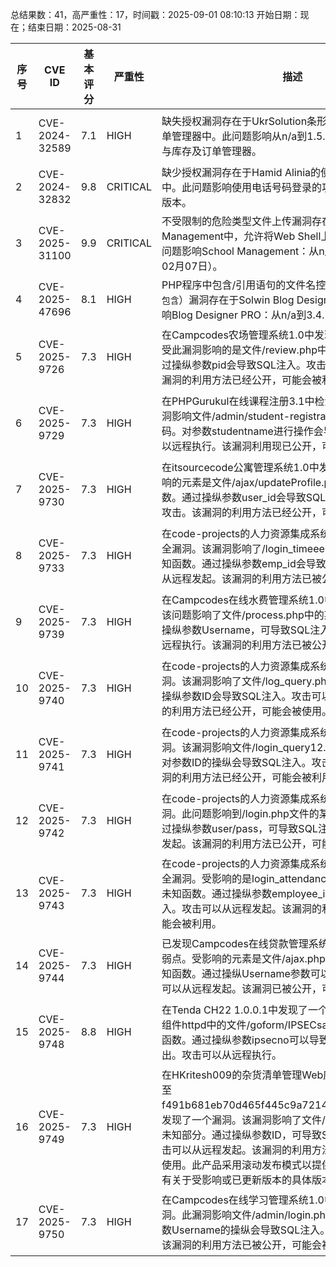总结果数：41，高严重性：17，时间戳：2025-09-01 08:10:13
开始日期：现在；结束日期：2025-08-31

| 序号 | CVE ID | 基本评分 | 严重性 | 描述 | 参考资料 |
|-----|--------|------------|----------|-------------|------------|
| 1 | CVE-2024-32589 | 7.1  | HIGH | 缺失授权漏洞存在于UkrSolution条形码扫描器与库存及订单管理器中。此问题影响从n/a到1.5.3版本的条形码扫描器与库存及订单管理器。 | [1]https://patchstack.com/database/wordpress/plugin/barcode-scanner-lite-pos-to-manage-products-inventory-and-orders/vulnerability/wordpress-barcode-scanner-and-inventory-manager-plugin-1-5-3-broken-access-control-to-xss-vulnerability?_s_id=cve |
| 2 | CVE-2024-32832 | 9.8  | CRITICAL | 缺少授权漏洞存在于Hamid Alinia的使用电话号码登录功能中。此问题影响使用电话号码登录的功能：从n/a到1.6.93版本。 | [1]https://patchstack.com/database/wordpress/plugin/login-with-phone-number/vulnerability/wordpress-login-with-phone-number-plugin-1-6-93-broken-access-control-vulnerability?_s_id=cve |
| 3 | CVE-2025-31100 | 9.9  | CRITICAL | 不受限制的危险类型文件上传漏洞存在于Mojoomla School Management中，允许将Web Shell上传到Web服务器。此问题影响School Management：从n/a到1.93.1（2025年02月07日）。 | [1]https://patchstack.com/database/wordpress/plugin/school-management/vulnerability/wordpress-school-management-plugin-1-93-1-02-07-2025-arbitrary-file-upload-vulnerability?_s_id=cve |
| 4 | CVE-2025-47696 | 8.1  | HIGH | PHP程序中包含/引用语句的文件名控制不当（`PHP远程文件包含`）漏洞存在于Solwin Blog Designer PRO中。此问题影响Blog Designer PRO：从n/a到3.4.7版本。 | [1]https://patchstack.com/database/wordpress/plugin/blog-designer-pro/vulnerability/wordpress-blog-designer-pro-plugin-3-4-7-unauthenticated-non-arbitrary-local-file-inclusion-vulnerability?_s_id=cve |
| 5 | CVE-2025-9726 | 7.3  | HIGH | 在Campcodes农场管理系统1.0中发现了一个安全漏洞。受此漏洞影响的是文件/review.php中的某个未知功能。通过操纵参数pid会导致SQL注入。攻击可以从远程发起。该漏洞的利用方法已经公开，可能会被利用。 | [1]https://github.com/zhaodaojie/cve/issues/9<br>[2]https://vuldb.com/?ctiid.322015<br>[3]https://vuldb.com/?id.322015<br>[4]https://vuldb.com/?submit.639679<br>[5]https://www.campcodes.com/ |
| 6 | CVE-2025-9729 | 7.3  | HIGH | 在PHPGurukul在线课程注册3.1中检测到一个漏洞。此漏洞影响文件/admin/student-registration.php中的未知代码。对参数studentname进行操作会导致SQL注入。攻击可以远程执行。该漏洞利用现已公开，可能会被使用。 | [1]https://github.com/shiqumeng/myCVE/issues/10<br>[2]https://phpgurukul.com/<br>[3]https://vuldb.com/?ctiid.322018<br>[4]https://vuldb.com/?id.322018<br>[5]https://vuldb.com/?submit.639710 |
| 7 | CVE-2025-9730 | 7.3  | HIGH | 在itsourcecode公寓管理系统1.0中发现了一个漏洞。受影响的元素是文件/ajax/updateProfile.php中的一个未知函数。通过操纵参数user_id会导致SQL注入。可以远程发起攻击。该漏洞的利用方法已经公开，可能会被使用。 | [1]https://github.com/mybonn/CVE/issues/1<br>[2]https://itsourcecode.com/<br>[3]https://vuldb.com/?ctiid.322021<br>[4]https://vuldb.com/?id.322021<br>[5]https://vuldb.com/?submit.639736 |
| 8 | CVE-2025-9733 | 7.3  | HIGH | 在code-projects的人力资源集成系统1.0中发现了一个安全漏洞。该漏洞影响了/login_timeee.php文件中的一个未知函数。通过操纵参数emp_id会导致SQL注入。攻击可以从远程发起。该漏洞的利用方法已被公开，可能会被利用。 | [1]https://code-projects.org/<br>[2]https://github.com/cooorgi/cve/blob/main/sql.md<br>[3]https://vuldb.com/?ctiid.322024<br>[4]https://vuldb.com/?id.322024<br>[5]https://vuldb.com/?submit.639773 |
| 9 | CVE-2025-9739 | 7.3  | HIGH | 在Campcodes在线水费管理系统1.0中发现了一个漏洞。该问题影响了文件/process.php中的某些未知功能。通过操纵参数Username，可导致SQL注入攻击。这种攻击可以远程执行。该漏洞的利用方法已被公开，可能会被使用。 | [1]https://github.com/heling-520/CVE/issues/1<br>[2]https://vuldb.com/?ctiid.322038<br>[3]https://vuldb.com/?id.322038<br>[4]https://vuldb.com/?submit.639883<br>[5]https://www.campcodes.com/ |
| 10 | CVE-2025-9740 | 7.3  | HIGH | 在code-projects的人力资源集成系统1.0中发现了一个漏洞。该漏洞影响了文件/log_query.php中的未知部分。通过操纵参数ID会导致SQL注入。攻击可以从远程执行。该漏洞的利用方法已经公开，可能会被使用。 | [1]https://code-projects.org/<br>[2]https://github.com/cooorgi/cve/blob/main/hris_sql_log_query.md<br>[3]https://vuldb.com/?ctiid.322039<br>[4]https://vuldb.com/?id.322039<br>[5]https://vuldb.com/?submit.640110 |
| 11 | CVE-2025-9741 | 7.3  | HIGH | 在code-projects的人力资源集成系统1.0中发现了一个漏洞。该漏洞影响文件/login_query12.php中的未知代码。对参数ID的操纵会导致SQL注入。攻击可以远程发起。此漏洞的利用方法已经公开，可能会被利用。 | [1]https://code-projects.org/<br>[2]https://github.com/cooorgi/cve/blob/main/hris_sql_log_query12.md<br>[3]https://vuldb.com/?ctiid.322040<br>[4]https://vuldb.com/?id.322040<br>[5]https://vuldb.com/?submit.640111 |
| 12 | CVE-2025-9742 | 7.3  | HIGH | 在code-projects的人力资源集成系统1.0中发现了一个漏洞。此问题影响到/login.php文件的某些未知处理过程。通过操纵参数user/pass，可导致SQL注入。该攻击可以远程发起。该漏洞的利用方法已公开，可能会被使用。 | [1]https://code-projects.org/<br>[2]https://github.com/cooorgi/cve/blob/main/hris_sql_login.md<br>[3]https://vuldb.com/?ctiid.322041<br>[4]https://vuldb.com/?id.322041<br>[5]https://vuldb.com/?submit.640112 |
| 13 | CVE-2025-9743 | 7.3  | HIGH | 在code-projects的人力资源集成系统1.0中发现了一个安全漏洞。受影响的是login_attendance2.php文件中的一个未知函数。通过操纵参数employee_id/date会导致SQL注入。攻击可以从远程发起。该漏洞的利用代码已被公开，可能会被利用。 | [1]https://code-projects.org/<br>[2]https://github.com/cooorgi/cve/blob/main/hris_sql_login_attendance2.md<br>[3]https://vuldb.com/?ctiid.322042<br>[4]https://vuldb.com/?id.322042<br>[5]https://vuldb.com/?submit.640113 |
| 14 | CVE-2025-9744 | 7.3  | HIGH | 已发现Campcodes在线贷款管理系统1.0版本中存在一个弱点。受影响的元素是文件/ajax.php?action=login中的未知函数。通过操纵Username参数可以导致SQL注入。攻击可以从远程发起。该漏洞已被公开，可能会被利用。 | [1]https://github.com/gggg6886/CVE/issues/1<br>[2]https://vuldb.com/?ctiid.322043<br>[3]https://vuldb.com/?id.322043<br>[4]https://vuldb.com/?submit.640335<br>[5]https://www.campcodes.com/ |
| 15 | CVE-2025-9748 | 8.8  | HIGH | 在Tenda CH22 1.0.0.1中发现了一个漏洞。此问题影响了组件httpd中的文件/goform/IPSECsave的fromIpsecitem函数。通过操纵参数ipsecno可以导致基于栈的缓冲区溢出。攻击可以从远程执行。 | [1]https://github.com/physicszq/Routers/tree/main/tmp/02<br>[2]https://vuldb.com/?ctiid.322049<br>[3]https://vuldb.com/?id.322049<br>[4]https://vuldb.com/?submit.640422<br>[5]https://www.tenda.com.cn/ |
| 16 | CVE-2025-9749 | 7.3  | HIGH | 在HKritesh009的杂货清单管理Web应用程序中（版本最高至f491b681eb70d465f445c9a721415c965190f83b），发现了一个漏洞。该漏洞影响了文件/src/update.php中的未知部分。通过操纵参数ID，可导致SQL注入攻击。这种攻击可以从远程发起。该漏洞的利用方法已经公开，可能会被使用。此产品采用滚动发布模式以提供持续交付。因此，没有关于受影响或已更新版本的具体版本信息。 | [1]https://gist.github.com/0xSebin/a163239e0132d7d58ef1300f321da819<br>[2]https://gist.github.com/0xSebin/a163239e0132d7d58ef1300f321da819#steps-to-reproduce<br>[3]https://vuldb.com/?ctiid.322050<br>[4]https://vuldb.com/?id.322050<br>[5]https://vuldb.com/?submit.640488 |
| 17 | CVE-2025-9750 | 7.3  | HIGH | 在Campcodes在线学习管理系统1.0中发现了一个安全漏洞。此漏洞影响文件/admin/login.php中的未知代码。对参数Username的操纵会导致SQL注入。可以远程发起攻击。该漏洞的利用方法已被公开，可能会被利用。 | [1]https://github.com/gggg6886/CVE/issues/2<br>[2]https://vuldb.com/?ctiid.322051<br>[3]https://vuldb.com/?id.322051<br>[4]https://vuldb.com/?submit.640557<br>[5]https://www.campcodes.com/ |